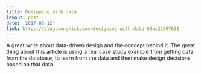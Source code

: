 ```yaml
---
title: Designing with data
layout: post
date: '2017-06-12'
link: https://blog.songkick.com/designing-with-data-65ac22597631
---
```


A great write about data-driven design and the concept behind it. The great thing about this article is using a real case study example from getting data from the database, to learn from the data and then make design decisions based on that data.
